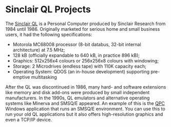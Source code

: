 # Sinclair QL Projects

The <a href="https://en.wikipedia.org/wiki/Sinclair_QL">Sinclair QL</a> is a Personal Computer produced by Sinclair Research from 1984 until 1986. Originally marketed for serious home and small business users, it had the following specifications:

* Motorola MC68008 processor (8-bit databus, 32-bit internal architecture) at 7.5 MHz;
* 128 kB (officially expandable to 640 kB, in practice 896 kB);
* Graphics: 512x256x4 colours or 256x256x8 colours with windowing;
* Storage: 2 Microdrives (endless tape) with 110K capacity each;
* Operating System: QDOS (an in-house development) supporting pre-emptive multitasking

After the QL was discontinued in 1986, many hard- and software extensions like memory and disk add-ons were produced by small independent manufacturers. In the 1990s, QL emulators and alternative operating systems like Minerva and SMSQ/E appeared. An example of this is the <a href="https://www.kilgus.net/qpc/">QPC</a> Windows application that runs an SMSQ/E environment. You can use this to run your old QL applications but it also offers high-resolution graphics and even a TCP/IP device.
